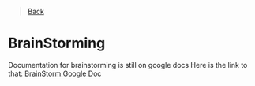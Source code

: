> [Back](../Reviews/reviews.md)

# BrainStorming

Documentation for brainstorming is still on google docs
Here is the link to that: [BrainStorm Google Doc](https://docs.google.com/document/d/1l3GbVWrpuji9H_ochjdNE49f27M9JJgXs95quzEjIaE/edit)